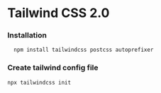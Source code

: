 # Tailwind CSS 2.0

### Installation
```
  npm install tailwindcss postcss autoprefixer
```

### Create tailwind config file
```
npx tailwindcss init
```